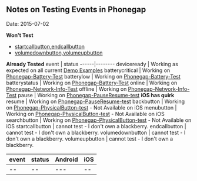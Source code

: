 ## Notes on Testing Events in Phonegap
Date: 2015-07-02

**Won't Test**
* [startcallbutton,endcallbutton](https://github.com/jessemonroy650/Phonegap-CallButton-test)
* [volumedownbutton,volumeupbutton](https://github.com/jessemonroy650/Phonegap-VolumeButton-test)

**Already Tested**
event | status 
------|--------
deviceready      | Working as expected on all current [Demo Examples](http://codesnippets.altervista.org/examples/phonegap/demos/PUBLIC.Apps.html)
batterycritical  | Working on [Phonegap-Battery-Test](https://github.com/jessemonroy650/Phonegap-Battery-Test)
batterylow       | Working on [Phonegap-Battery-Test](https://github.com/jessemonroy650/Phonegap-Battery-Test)
batterystatus    | Working on [Phonegap-Battery-Test](https://github.com/jessemonroy650/Phonegap-Battery-Test)
online           | Working on [Phonegap-Network-Info-Test](https://github.com/jessemonroy650/Phonegap-Network-Info-Test)
offline          | Working on [Phonegap-Network-Info-Test](https://github.com/jessemonroy650/Phonegap-Network-Info-Test)
pause            | Working on [Phonegap-PauseResume-test](https://github.com/jessemonroy650/Phonegap-PauseResume-test.git)  **iOS has quirk**
resume           | Working on [Phonegap-PauseResume-test](https://github.com/jessemonroy650/Phonegap-PauseResume-test.git)
backbutton       | Working on [Phonegap-PhysicalButton-test](https://github.com/jessemonroy650/Phonegap-PhysicalButton-test.git) - Not Available on iOS
menubutton       | Working on [Phonegap-PhysicalButton-test](https://github.com/jessemonroy650/Phonegap-PhysicalButton-test.git) - Not Available on iOS
searchbutton     | Working on [Phonegap-PhysicalButton-test](https://github.com/jessemonroy650/Phonegap-PhysicalButton-test.git) - Not Available on iOS
startcallbutton  | cannot test - I don't own a blackberry.
endcallbutton    | cannot test - I don't own a blackberry.
volumedownbutton | cannot test - I don't own a blackberry.
volumeupbutton   | cannot test - I don't own a blackberry.


event | status | Android | iOS 
------|--------|---------|-----
  --  |   --   |   ---   | --

